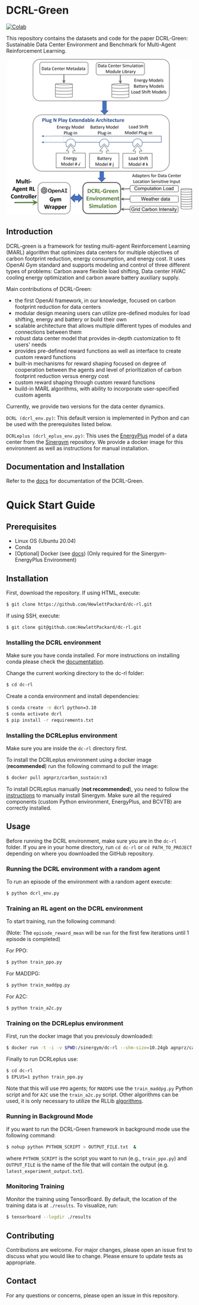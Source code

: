 # DCRL-Green

[![Colab](https://colab.research.google.com/assets/colab-badge.svg)](https://colab.research.google.com/drive/1ldxlcG_prPw9U26alK9oRN2XvxrxNSDP?usp=sharing)

This repository contains the datasets and code for the paper DCRL-Green: Sustainable Data Center Environment and Benchmark for Multi-Agent Reinforcement Learning.

<p align="center">
  <img src="https://github.com/HewlettPackard/dc-rl/blob/main/sphinx/images/DCRL-sim1.png" align="centre" width="500" />
</p>

## Introduction
DCRL-green is a framework for testing multi-agent Reinforcement Learning (MARL) algorithm that optimizes data centers for multiple objectives of carbon footprint reduction, energy consumption, and energy cost. It uses OpenAI Gym standard and supports modeling and control of three different types of problems: Carbon aware flexible load shifting, Data center HVAC cooling energy optimization and carbon aware battery auxiliary supply.

Main contributions of DCRL-Green:

- the first OpenAI framework, in our knowledge, focused on carbon footprint reduction for data centers
- modular design meaning users can utilize pre-defined modules for load shifting, energy and battery or build their own 
- scalable architecture that allows multiple different types of modules and connections between them
- robust data center model that provides in-depth customization to fit users' needs 
- provides pre-defined reward functions as well as interface to create custom reward functions 
- built-in mechanisms for reward shaping focused on degree of cooperation between the agents and level of prioritization of carbon footprint reduction versus energy cost
- custom reward shaping through custom reward functions 
- build-in MARL algorithms, with ability to incorporate user-specified custom agents 

Currently, we provide two versions for the data center dynamics. 

`DCRL (dcrl_env.py)`: This default version is implemented in Python and can be used with the prerequisites listed below. 

`DCRLeplus (dcrl_eplus_env.py)`: This uses the [EnergyPlus](https://energyplus.net/) model of a data center from the [Sinergym](https://github.com/ugr-sail/sinergym) repository. We provide a docker image for this environment as well as instructions for manual installation.


## Documentation and Installation
Refer to the [docs](https://hewlettpackard.github.io/dc-rl/) for documentation of the DCRL-Green.

# Quick Start Guide

## Prerequisites
- Linux OS (Ubuntu 20.04)
- Conda
- [Optional] Docker (see [docs](https://docs.docker.com/get-docker/)) (Only required for the Sinergym-EnergyPlus Environment)


## Installation
First, download the repository. If using HTML, execute:
```bash
$ git clone https://github.com/HewlettPackard/dc-rl.git
```
If using SSH, execute:
```bash
$ git clone git@github.com:HewlettPackard/dc-rl.git
```
### Installing the DCRL environment 
Make sure you have conda installed. For more instructions on installing conda please check the [documentation](https://conda.io/projects/conda/en/latest/user-guide/install/linux.html#install-linux-silent).

Change the current working directory to the dc-rl folder:

```bash
$ cd dc-rl
```

Create a conda environment and install dependencies:
```bash
$ conda create -n dcrl python=3.10
$ conda activate dcrl
$ pip install -r requirements.txt
```

### Installing the DCRLeplus environment
Make sure you are inside the ```dc-rl``` directory first. 

To install the DCRLeplus environment using a docker image (**recommended**) run the following command to pull the image:

```bash
$ docker pull agnprz/carbon_sustain:v3
```

To install DCRLeplus manually (**not recommended**), you need to follow the [instructions](https://ugr-sail.github.io/sinergym/compilation/main/pages/installation.html#manual-installation) to manually install Sinergym. Make sure all the required components (custom Python environment, EnergyPlus, and BCVTB) are correctly installed.   

## Usage
Before running the DCRL environment, make sure you are in the ```dc-rl``` folder. If you are in your home directory, run ```cd dc-rl``` or ```cd PATH_TO_PROJECT``` depending on where you downloaded the GitHub repository. 

### Running the DCRL environment with a random agent
To run an episode of the environment with a random agent execute:
```bash
$ python dcrl_env.py
```

### Training an RL agent on the DCRL environment
To start training, run the following command:

(Note: The `episode_reward_mean` will be `nan` for the first few iterations until 1 episode is completed)

For PPO:
```bash
$ python train_ppo.py
```

For MADDPG:
```bash
$ python train_maddpg.py
```

For A2C:
```bash
$ python train_a2c.py
```

### Training on the DCRLeplus environment
First, run the docker image that you previosuly downloaded:

```bash
$ docker run -t -i -v $PWD:/sinergym/dc-rl --shm-size=10.24gb agnprz/carbon_sustain:v3
```

Finally to run DCRLeplus use:
```bash
$ cd dc-rl
$ EPLUS=1 python train_ppo.py
```
Note that this will use ```PPO``` agents; for ```MADDPG``` use the ```train_maddpg.py``` Python script and for ```A2C``` use the ```train_a2c.py``` script. Other algorithms can be used, it is only necessary to utilize the RLLib [algorithms](https://docs.ray.io/en/latest/rllib/rllib-algorithms.html).

### Running in Background Mode
If you want to run the DCRL-Green framework in background mode use the following command:

```bash
$ nohup python PYTHON_SCRIPT > OUTPUT_FILE.txt  &
```
where ```PYTHON_SCRIPT``` is the script you want to run (e.g., ```train_ppo.py```) and ```OUTPUT_FILE``` is the name of the file that will contain the output (e.g. ```latest_experiment_output.txt```).

### Monitoring Training
Monitor the training using TensorBoard. By default, the location of the training data is at ```./results```. To visualize, run:

```bash
$ tensorboard --logdir ./results
```

## Contributing
Contributions are welcome. For major changes, please open an issue first to discuss what you would like to change. Please ensure to update tests as appropriate.

## Contact
For any questions or concerns, please open an issue in this repository.
